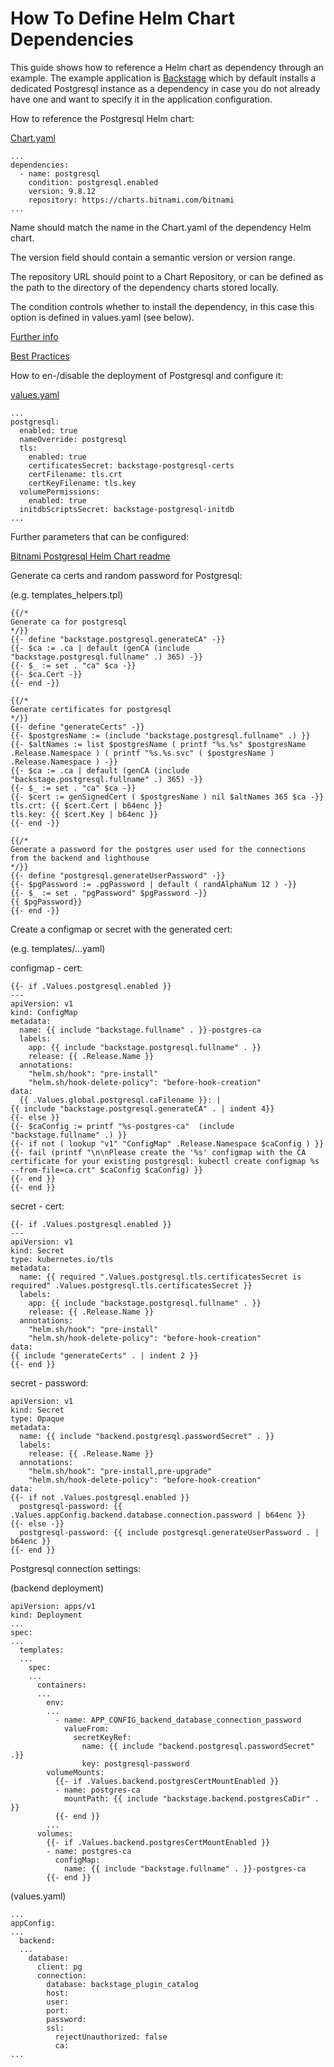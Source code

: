 # How To Define Helm Chart Dependencies

This guide shows how to reference a Helm chart as dependency through an example.
The example application is [Backstage](https://backstage.io/) which by default installs a dedicated Postgresql instance as a dependency in case you do not already have one and want to specify it in the application configuration.

How to reference the Postgresql Helm chart:

[Chart.yaml](https://github.com/backstage/backstage/blob/master/contrib/chart/backstage/Chart.yaml)

```
...
dependencies:
  - name: postgresql
    condition: postgresql.enabled
    version: 9.8.12
    repository: https://charts.bitnami.com/bitnami
...
```

Name should match the name in the Chart.yaml of the dependency Helm chart.

The version field should contain a semantic version or version range.

The repository URL should point to a Chart Repository, or can be defined as the path to the directory of the dependency charts stored locally.

The condition controls whether to install the dependency, in this case this option is defined in values.yaml (see below).

[Further info](https://helm.sh/docs/helm/helm_dependency/)

[Best Practices](https://helm.sh/docs/chart_best_practices/dependencies/)

How to en-/disable the deployment of Postgresql and configure it:

[values.yaml](https://github.com/backstage/backstage/blob/master/contrib/chart/backstage/values.yaml)

```
...
postgresql:
  enabled: true
  nameOverride: postgresql
  tls:
    enabled: true
    certificatesSecret: backstage-postgresql-certs
    certFilename: tls.crt
    certKeyFilename: tls.key
  volumePermissions:
    enabled: true
  initdbScriptsSecret: backstage-postgresql-initdb
...
```

Further parameters that can be configured:

[Bitnami Postgresql Helm Chart readme](https://github.com/bitnami/charts/blob/master/bitnami/postgresql/README.md#parameters)

Generate ca certs and random password for Postgresql:

(e.g. templates_helpers.tpl)

```
{{/*
Generate ca for postgresql
*/}}
{{- define "backstage.postgresql.generateCA" -}}
{{- $ca := .ca | default (genCA (include "backstage.postgresql.fullname" .) 365) -}}
{{- $_ := set . "ca" $ca -}}
{{- $ca.Cert -}}
{{- end -}}

{{/*
Generate certificates for postgresql
*/}}
{{- define "generateCerts" -}}
{{- $postgresName := (include "backstage.postgresql.fullname" .) }}
{{- $altNames := list $postgresName ( printf "%s.%s" $postgresName .Release.Namespace ) ( printf "%s.%s.svc" ( $postgresName ) .Release.Namespace ) -}}
{{- $ca := .ca | default (genCA (include "backstage.postgresql.fullname" .) 365) -}}
{{- $_ := set . "ca" $ca -}}
{{- $cert := genSignedCert ( $postgresName ) nil $altNames 365 $ca -}}
tls.crt: {{ $cert.Cert | b64enc }}
tls.key: {{ $cert.Key | b64enc }}
{{- end -}}

{{/*
Generate a password for the postgres user used for the connections from the backend and lighthouse
*/}}
{{- define "postgresql.generateUserPassword" -}}
{{- $pgPassword := .pgPassword | default ( randAlphaNum 12 ) -}}
{{- $_ := set . "pgPassword" $pgPassword -}}
{{ $pgPassword}}
{{- end -}}
```

Create a configmap or secret with the generated cert:

(e.g. templates/...yaml)

configmap - cert:

```
{{- if .Values.postgresql.enabled }}
---
apiVersion: v1
kind: ConfigMap
metadata:
  name: {{ include "backstage.fullname" . }}-postgres-ca
  labels:
    app: {{ include "backstage.postgresql.fullname" . }}
    release: {{ .Release.Name }}
  annotations:
    "helm.sh/hook": "pre-install"
    "helm.sh/hook-delete-policy": "before-hook-creation"
data:
  {{ .Values.global.postgresql.caFilename }}: |
{{ include "backstage.postgresql.generateCA" . | indent 4}}
{{- else }}
{{- $caConfig := printf "%s-postgres-ca"  (include "backstage.fullname" .) }}
{{- if not ( lookup "v1" "ConfigMap" .Release.Namespace $caConfig ) }}
{{- fail (printf "\n\nPlease create the '%s' configmap with the CA certificate for your existing postgresql: kubectl create configmap %s --from-file=ca.crt" $caConfig $caConfig) }}
{{- end }}
{{- end }}

```

secret - cert:

```
{{- if .Values.postgresql.enabled }}
---
apiVersion: v1
kind: Secret
type: kubernetes.io/tls
metadata:
  name: {{ required ".Values.postgresql.tls.certificatesSecret is required" .Values.postgresql.tls.certificatesSecret }}
  labels:
    app: {{ include "backstage.postgresql.fullname" . }}
    release: {{ .Release.Name }}
  annotations:
    "helm.sh/hook": "pre-install"
    "helm.sh/hook-delete-policy": "before-hook-creation"
data:
{{ include "generateCerts" . | indent 2 }}
{{- end }}
```

secret - password:

```
apiVersion: v1
kind: Secret
type: Opaque
metadata:
  name: {{ include "backend.postgresql.passwordSecret" . }}
  labels:
    release: {{ .Release.Name }}
  annotations:
    "helm.sh/hook": "pre-install,pre-upgrade"
    "helm.sh/hook-delete-policy": "before-hook-creation"
data:
{{- if not .Values.postgresql.enabled }}
  postgresql-password: {{ .Values.appConfig.backend.database.connection.password | b64enc }}
{{- else -}}
  postgresql-password: {{ include postgresql.generateUserPassword . | b64enc }}
{{- end }}
```

Postgresql connection settings:

(backend deployment)

```
apiVersion: apps/v1
kind: Deployment
...
spec:
...
  templates:
  ...
    spec:
    ...
      containers:
      ...
        env:
        ...
          - name: APP_CONFIG_backend_database_connection_password
            valueFrom:
              secretKeyRef:
                name: {{ include "backend.postgresql.passwordSecret" .}}
                key: postgresql-password
        volumeMounts:
          {{- if .Values.backend.postgresCertMountEnabled }}
          - name: postgres-ca
            mountPath: {{ include "backstage.backend.postgresCaDir" . }}
          {{- end }}
        ...
      volumes:
        {{- if .Values.backend.postgresCertMountEnabled }}
        - name: postgres-ca
          configMap:
            name: {{ include "backstage.fullname" . }}-postgres-ca
        {{- end }}
```

(values.yaml)

```
...
appConfig:
...
  backend:
  ...
    database:
      client: pg
      connection:
        database: backstage_plugin_catalog
        host:
        user:
        port:
        password:
        ssl:
          rejectUnauthorized: false
          ca:
...
```
